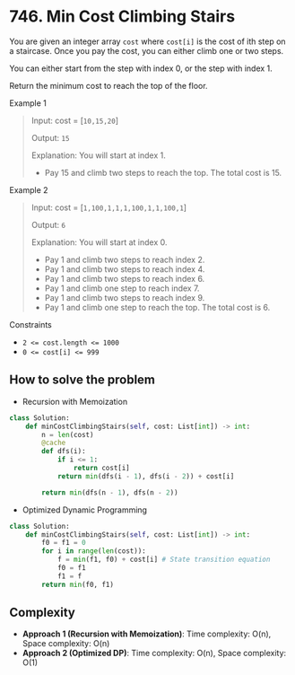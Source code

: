 # 746. Min Cost Climbing Stairs
<Badge type="tip" text="Easy" />[<Badge type="info" text="LeetCode" />](https://leetcode.com/problems/min-cost-climbing-stairs/)

You are given an integer array `cost` where `cost[i]` is the cost of ith step on a staircase. Once you pay the cost, you can either climb one or two steps.

You can either start from the step with index 0, or the step with index 1.

Return the minimum cost to reach the top of the floor.

Example 1
> Input: cost = [`10,15,20`]
>
> Output: `15`
>
> Explanation: You will start at index 1.
> - Pay 15 and climb two steps to reach the top.
> The total cost is 15.

Example 2
> Input: cost = [`1,100,1,1,1,100,1,1,100,1`]
>
> Output: `6`
>
> Explanation: You will start at index 0.
> - Pay 1 and climb two steps to reach index 2.
> - Pay 1 and climb two steps to reach index 4.
> - Pay 1 and climb two steps to reach index 6.
> - Pay 1 and climb one step to reach index 7.
> - Pay 1 and climb two steps to reach index 9.
> - Pay 1 and climb one step to reach the top.
> The total cost is 6.

Constraints
- `2 <= cost.length <= 1000`
- `0 <= cost[i] <= 999`

## How to solve the problem

- Recursion with Memoization

```python
class Solution:
    def minCostClimbingStairs(self, cost: List[int]) -> int:
        n = len(cost)
        @cache
        def dfs(i):
            if i <= 1:
                return cost[i]
            return min(dfs(i - 1), dfs(i - 2)) + cost[i]

        return min(dfs(n - 1), dfs(n - 2))
```

- Optimized Dynamic Programming

```python
class Solution:
    def minCostClimbingStairs(self, cost: List[int]) -> int:
        f0 = f1 = 0
        for i in range(len(cost)):
            f = min(f1, f0) + cost[i] # State transition equation
            f0 = f1
            f1 = f
        return min(f0, f1)
```

## Complexity
- **Approach 1 (Recursion with Memoization)**: Time complexity: O(n), Space complexity: O(n)
- **Approach 2 (Optimized DP)**: Time complexity: O(n), Space complexity: O(1)
